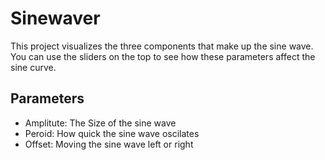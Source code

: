 # Sinewaver
This project visualizes the three components that make up the sine wave. You can use the sliders on the top to see how these parameters affect the sine curve.

## Parameters
* Amplitute: The Size of the sine wave
* Peroid: How quick the sine wave oscilates
* Offset: Moving the sine wave left or right